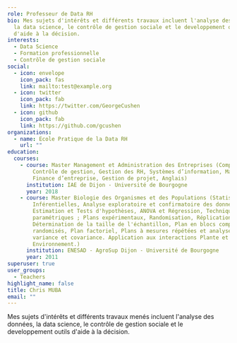 ```yaml
---
role: Professeur de Data RH
bio: Mes sujets d'intérêts et différents travaux incluent l'analyse des données,
  la data science, le contrôle de gestion sociale et le developpement outils
  d'aide à la décision.
interests:
  - Data Science
  - Formation professionnelle
  - Contrôle de gestion sociale
social:
  - icon: envelope
    icon_pack: fas
    link: mailto:test@example.org
  - icon: twitter
    icon_pack: fab
    link: https://twitter.com/GeorgeCushen
  - icon: github
    icon_pack: fab
    link: https://github.com/gcushen
organizations:
  - name: Ecole Pratique de la Data RH
    url: ""
education:
  courses:
    - course: Master Management et Administration des Entreprises (Comptabilité &
        Contrôle de gestion, Gestion des RH, Systèmes d’information, Marketing,
        Finance d’entreprise, Gestion de projet, Anglais)
      institution: IAE de Dijon - Université de Bourgogne
      year: 2018
    - course: Master Biologie des Organismes et des Populations (Statistiques
        Inférentielles, Analyse exploratoire et confirmatoire des données,
        Estimation et Tests d'hypothèses, ANOVA et Régression, Techniques non
        paramétriques ; Plans expérimentaux, Randomisation, Réplication,
        Détermination de la taille de l'échantillon, Plan en blocs complèts
        randomisés, Plan factoriel, Plans à mesures répétées et analyses de
        variance et covariance. Application aux interactions Plante et
        Environnement.)
      institution: ENESAD - AgroSup Dijon - Université de Bourgogne
      year: 2011
superuser: true
user_groups:
  - Teachers
highlight_name: false
title: Chris MUBA
email: ""
---
```

Mes sujets d'intérêts et différents travaux menés incluent l'analyse des données, la data science, le contrôle de gestion sociale et le developpement outils d'aide à la décision.